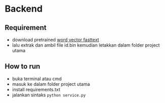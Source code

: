 # Backend
## Requirement
- download pretrained [word vector fasttext](https://www.dropbox.com/s/9vabe1vci7cnt57/id.tar.gz?dl=0)
- lalu extrak dan ambil file id.bin kemudian letakkan dalam folder project utama

## How to run
- buka terminal atau cmd
- masuk ke dalam folder project utama
- install requirements.txt
- jalankan sintaks `python service.py`
